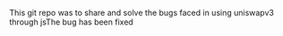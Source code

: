 This git repo was to share and solve the bugs faced in using uniswapv3 through jsThe bug has been fixed

